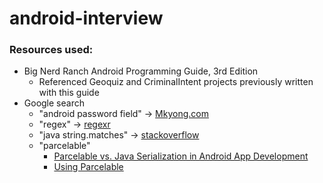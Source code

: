 # android-interview

### Resources used:

* Big Nerd Ranch Android Programming Guide, 3rd Edition
    * Referenced Geoquiz and CriminalIntent projects previously written with this guide
* Google search
    * "android password field" -> [Mkyong.com](https://www.mkyong.com/android/android-password-field-example/)
    * "regex" -> [regexr](https://regexr.com/)
    * "java string.matches" -> [stackoverflow](https://stackoverflow.com/questions/8923398/regex-doesnt-work-in-string-matches)
    * "parcelable"
        * [Parcelable vs. Java Serialization in Android App Development](https://www.3pillarglobal.com/insights/parcelable-vs-java-serialization-in-android-app-development)
        * [Using Parcelable](https://guides.codepath.com/android/using-parcelable)